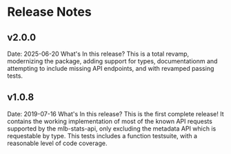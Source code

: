 # Release Notes

## v2.0.0
Date: 2025-06-20
What's In this release?
This is a total revamp, modernizing the package, adding support for types, documentationm and attempting to include missing API endpoints, and with revamped passing tests.

## v1.0.8
Date: 2019-07-16
What's In this release?
This is the first complete release! 
It contains the working implementation of most of the known
API requests supported by the mlb-stats-api, only excluding the metadata API which is requestable by
type.
This tests includes a function testsuite, with a reasonable level of code coverage.

